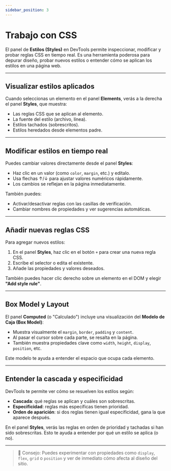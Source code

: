```yaml
---
sidebar_position: 3
---
```


# Trabajo con CSS

El panel de **Estilos (Styles)** en DevTools permite inspeccionar, modificar y probar reglas CSS en tiempo real. Es una herramienta poderosa para depurar diseño, probar nuevos estilos o entender cómo se aplican los estilos en una página web.

---

## Visualizar estilos aplicados

Cuando seleccionas un elemento en el panel **Elements**, verás a la derecha el panel **Styles**, que muestra:

- Las reglas CSS que se aplican al elemento.
- La fuente del estilo (archivo, línea).
- Estilos tachados (sobrescritos).
- Estilos heredados desde elementos padre.

---

## Modificar estilos en tiempo real

Puedes cambiar valores directamente desde el panel **Styles**:

- Haz clic en un valor (como `color`, `margin`, etc.) y edítalo.
- Usa flechas ↑/↓ para ajustar valores numéricos rápidamente.
- Los cambios se reflejan en la página inmediatamente.

También puedes:

- Activar/desactivar reglas con las casillas de verificación.
- Cambiar nombres de propiedades y ver sugerencias automáticas.

---

## Añadir nuevas reglas CSS

Para agregar nuevos estilos:

1. En el panel **Styles**, haz clic en el botón `+` para crear una nueva regla CSS.
2. Escribe el selector o edita el existente.
3. Añade las propiedades y valores deseados.

También puedes hacer clic derecho sobre un elemento en el DOM y elegir **"Add style rule"**.

---

## Box Model y Layout

El panel **Computed** (o "Calculado") incluye una visualización del **Modelo de Caja (Box Model)**:

- Muestra visualmente el `margin`, `border`, `padding` y `content`.
- Al pasar el cursor sobre cada parte, se resalta en la página.
- También muestra propiedades clave como `width`, `height`, `display`, `position`, etc.

Este modelo te ayuda a entender el espacio que ocupa cada elemento.

---

## Entender la cascada y especificidad

DevTools te permite ver cómo se resuelven los estilos según:

- **Cascada**: qué reglas se aplican y cuáles son sobrescritas.
- **Especificidad**: reglas más específicas tienen prioridad.
- **Orden de aparición**: si dos reglas tienen igual especificidad, gana la que aparece después.

En el panel **Styles**, verás las reglas en orden de prioridad y tachadas si han sido sobrescritas. Esto te ayuda a entender por qué un estilo se aplica (o no).

---

> 🎨 Consejo: Puedes experimentar con propiedades como `display`, `flex`, `grid` o `position` y ver de inmediato cómo afecta al diseño del sitio.

